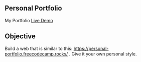 ## Personal Portfolio

My Portfolio <a href="https://codepen.io/dennisgocong/full/xxYENXR" target="_blank">Live Demo</a>

## Objective

Build a web that is similar to this: <a href="https://personal-portfolio.freecodecamp.rocks/" target="_blank"> https://personal-portfolio.freecodecamp.rocks/ </a>. Give it your own personal style.




